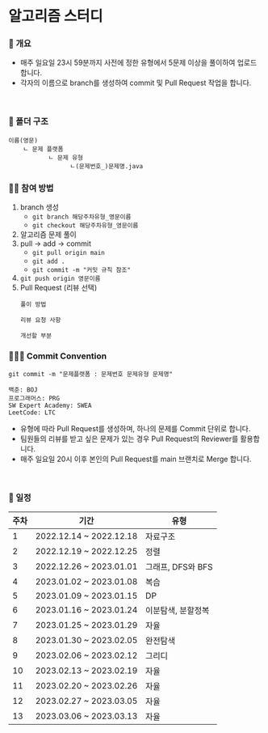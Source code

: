 <br/>

# 알고리즘 스터디

### 🌟 개요
* 매주 일요일 23시 59분까지 사전에 정한 유형에서 5문제 이상을 풀이하여 업로드 합니다.
* 각자의 이름으로 branch를 생성하여 commit 및 Pull Request 작업을 합니다.

<br/>

### 📁 폴더 구조
```
이름(영문)
    ㄴ 문제 플랫폼
           ㄴ 문제 유형
                 ㄴ(문제번호_)문제명.java
```

### 🧑‍💻 참여 방법
1. branch 생성
    * `git branch 해당주차유형_영문이름`
    * `git checkout 해당주차유형_영문이름`
2. 알고리즘 문제 풀이
3. pull → add → commit
    * `git pull origin main`
    * `git add .`
    * `git commit -m "커밋 규칙 참조"`
4. `git push origin 영문이름`
5. Pull Request (리뷰 선택)
    ```
    풀이 방법

    리뷰 요청 사항

    개선할 부분
    ```
    
### 🧑‍🤝‍🧑 Commit Convention
```
git commit -m "문제플랫폼 : 문제번호 문제유형 문제명"
```
```
백준: BOJ
프로그래머스: PRG
SW Expert Academy: SWEA
LeetCode: LTC
```
* 유형에 따라 Pull Request를 생성하며, 하나의 문제를 Commit 단위로 합니다.
* 팀원들의 리뷰를 받고 싶은 문제가 있는 경우 Pull Request의 Reviewer를 활용합니다.
* 매주 일요일 20시 이후 본인의 Pull Request를 main 브랜치로 Merge 합니다.
<br/>

### 📅 일정
| 주차                          | 기간                          | 유형                        |
| ----------------------------- | ----------------------------- | -------------------------- |
| 1                              | 2022.12.14 ~ 2022.12.18       | 자료구조                   |
| 2                              | 2022.12.19 ~ 2022.12.25       | 정렬                       |
| 3                              | 2022.12.26 ~ 2023.01.01       | 그래프, DFS와 BFS          |
| 4                              | 2023.01.02 ~ 2023.01.08       | 복습                       |
| 5                              | 2023.01.09 ~ 2023.01.15       | DP                         |
| 6                              | 2023.01.16 ~ 2023.01.24       | 이분탐색, 분할정복          |
| 7                              | 2023.01.25 ~ 2023.01.29       | 자율                       |
| 8                              | 2023.01.30 ~ 2023.02.05       | 완전탐색                   |
| 9                              | 2023.02.06 ~ 2023.02.12       | 그리디                     |
| 10                             | 2023.02.13 ~ 2023.02.19       | 자율                      |
| 11                             | 2023.02.20 ~ 2023.02.26       | 자율                      |
| 12                             | 2023.02.27 ~ 2023.03.05       | 자율                      |
| 13                             | 2023.03.06 ~ 2023.03.13       | 자율                      |
